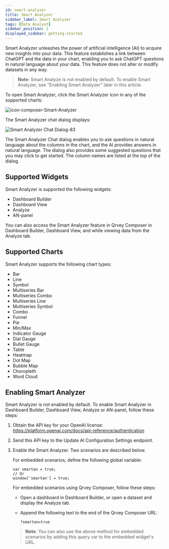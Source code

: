 ```yaml
---
id: smart-analyzer
title: Smart Analyzer
sidebar_label: Smart Analyzer
tags: [Data Analyst]
sidebar_position: 1
displayed_sidebar: getting-started
---
```

 
<div style={{textAlign: "justify"}}>

Smart Analyzer unleashes the power of artificial intelligence (AI) to acquire new insights into your data. This feature establishes a link between ChatGPT and the data in your chart, enabling you to ask ChatGPT questions in natural language about your data. This feature does not alter or modify datasets in any way. 

>**Note**: Smart Analyze is not enabled by default. To enable Smart Analyzer, see “Enabling Smart Analyzer” later in this article. 

To open Smart Analyzer, click the Smart Analyzer icon in any of the supported charts:

![icon-composer-Smart-Analyzer](https://s3.amazonaws.com/cdn.qrvey.com/documentation_assets/partner-portal/qrvey-composer/chart-builder/smart-analyzer/icon-smart-analyzer.png)

The Smart Analyzer chat dialog displays:

![Smart Analyzer Chat Dialog-83](https://s3.amazonaws.com/cdn.qrvey.com/documentation_assets/partner-portal/qrvey-composer/chart-builder/smart-analyzer/smart-analyzer-chat-dialog-83.png)

The Smart Analyzer Chat dialog enables you to ask questions in natural language about the columns in the chart, and the AI provides answers in natural language. The dialog also provides some suggested questions that you may click to get started. The column names are listed at the top of the dialog. 

## Supported Widgets
Smart Analyzer is supported the following widgets:
* Dashboard Builder
* Dashboard View
* Analyze
* AN-panel

You can also access the Smart Analyzer feature in Qrvey Composer in Dashboard Builder, Dashboard View, and while viewing data from the Analyze tab. 

## Supported Charts
Smart Analyzer supports the following chart types:
* Bar
* Line
* Symbol
* Multiseries Bar
* Multiseries Combo
* Multiseries Line
* Multiseries Symbol
* Combo
* Funnel
* Pie
* Min/Max
* Indicator Gauge
* Dial Gauge
* Bullet Gauge
* Table
* Heatmap
* Dot Map
* Bubble Map
* Choropleth
* Word Cloud

## Enabling Smart Analyzer
Smart Analyzer is not enabled by default. To enable Smart Analyzer in Dashboard Builder, Dashboard View, Analyze or AN-panel, follow these steps:

1. Obtain the API key for your OpenAI license: https://platform.openai.com/docs/api-reference/authentication
2. Send this API key to the Update AI Configuration Settings endpoint. 
3. Enable the Smart Analyzer. Two scenarios are described below. 

    For embedded scenarios, define the following global variable:

    ```
    var smartan = true;
    // Or
    window['smartan'] = true;
    ```

    For embedded scenarios using Qrvey Composer, follow these steps: 
    * Open a dashboard in Dashboard Builder, or open a dataset and display the Analyze tab. 
    * Append the following text to the end of the Qrvey Composer URL:  

        `?smartan=true`

    >**Note**: You can also use the above method for embedded scenarios by adding this query var to the embedded widget's URL.


</div>